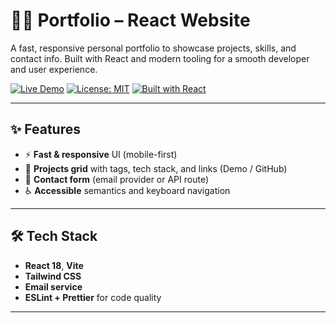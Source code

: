 # 🧑‍💻 Portfolio – React Website

A fast, responsive personal portfolio to showcase projects, skills, and contact info. Built with React and modern tooling for a smooth developer and user experience.

[![Live Demo](https://img.shields.io/badge/Live-Demo-brightgreen.svg)](https://alishase.github.io/portfolio/)
[![License: MIT](https://img.shields.io/badge/License-MIT-blue.svg)](#-license)
[![Built with React](https://img.shields.io/badge/React-18-61DAFB?logo=react&logoColor=white)](https://react.dev/)

---

## ✨ Features

- ⚡ **Fast & responsive** UI (mobile-first)
- 🧩 **Projects grid** with tags, tech stack, and links (Demo / GitHub)
- 📨 **Contact form** (email provider or API route)
- ♿ **Accessible** semantics and keyboard navigation

---

## 🛠 Tech Stack

- **React 18**, **Vite**
- **Tailwind CSS**
- **Email service**
- **ESLint + Prettier** for code quality

---
